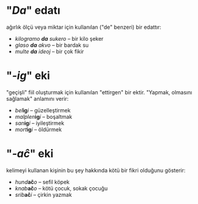 # "*Da*" edatı

ağırlık ölçü veya miktar için kullanılan ("de" benzeri) bir edattır:

- *kilogramo __da__ sukero* – bir kilo şeker
- *glaso __da__ akvo* – bir bardak su
- *multe __da__ ideoj* – bir çok fikir 

# "*-ig*" eki

"geçişli" fiil oluşturmak için kullanılan "ettirgen" bir ektir. "Yapmak, olmasını sağlamak" anlamını verir:

- *bel*__ig__*i* – güzelleştirmek
- *malplen*__ig__*i* – boşaltmak
- *san*__ig__*i* – iyileştirmek
- *mort*__ig__*i* – öldürmek

# "*-aĉ*" eki

kelimeyi kullanan kişinin bu şey hakkında kötü bir fikri olduğunu gösterir:

- *hund*__aĉ__*o* – sefil köpek
- *knab*__aĉ__*o* – kötü çocuk, sokak çocuğu
- *srib*__aĉ__*i* – çirkin yazmak
 

